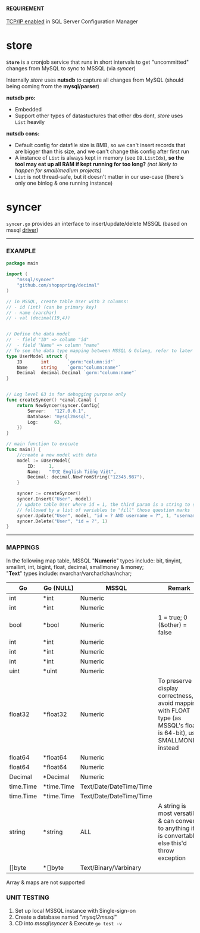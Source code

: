 #### REQUIREMENT
[TCP/IP enabled](http://www.manifold.net/doc/mfd9/enable_tcp_ip_for_sql_server.htm) in SQL Server Configuration Manager

# store

**`Store`** is a cronjob service that runs in short intervals to get "uncommitted" changes from MySQL to sync to MSSQL (via _syncer_)

Internally _store_ uses **nutsdb** to capture all changes from MySQL (should being coming from the __mysql/parser__)

**nutsdb pro:**
- Embedded
- Support other types of datastuctures that other dbs dont, _store_ uses `List` heavily

**nutsdb cons:**
- Default config for datafile size is 8MB, so we can't insert records that are bigger than this size, and we can't change this config after first run
- A instance of `List` is always kept in memory (see `DB.ListIdx`), **so the tool may eat up all RAM if kept running for too long?** _(not likely to happen for small/medium projects)_
- `List` is not thread-safe, but it doesn't matter in our use-case (there's only one binlog & one running instance)

# syncer
`syncer.go` provides an interface to insert/update/delete MSSQL (based on mssql [driver]("https://github.com/denisenkom/go-mssqldb"))

---
### EXAMPLE
```go
package main

import (
	"mssql/syncer"
	"github.com/shopspring/decimal"
)

// In MSSQL, create table User with 3 columns: 
// - id (int) (can be primary key) 
// - name (varchar)
// - val (decimal(19,4))


// Define the data model
//  - field "ID" => column "id"
//  - field "Name" => column "name"
// To see the data type mapping between MSSQL & Golang, refer to later section
type UserModel struct {
	ID       int       `gorm:"column:id"`
	Name     string    `gorm:"column:name"`
	Decimal	 decimal.Decimal `gorm:"column:name"`
}


// Log level 63 is for debugging purpose only
func createSyncer() *canal.Canal {
	return NewSyncer(syncer.Config{
		Server:   "127.0.0.1",
		Database: "mysql2mssql",
		Log:      63,
	})
}

// main function to execute
func main() {
	//create a new model with data
    model := &UserModel{
		ID:     1,
		Name:   "中文 English Tiếng Việt",
		Decimal: decimal.NewFromString("12345.987"),
	}

    syncer := createSyncer()
    syncer.Insert("User", model)
    // update table User where id = 1, the third param is a string to specify "where" condition to append to the prepared query statement (must use question marks)
	// followed by a list of variables to "fill" those question marks
    syncer.Update("User", model, "id = ? AND username = ?", 1, "username to delete")
    syncer.Delete("User", "id = ?", 1)
}
```
---
### MAPPINGS
In the following map table, MSSQL "**Numeric**" types include: bit, tinyint, smallint, int, bigint, float, decimal, smallmoney & money;  
"**Text**" types include: nvarchar/varchar/char/nchar;

|     Go    | Go (NULL)  |             MSSQL            |                    Remark                  |
|-----------|------------|------------------------------|--------------------------------------------|
|    int    |    *int    |            Numeric           |                                        	 |
|    int    |    *int    |            Numeric           |                                        	 |
|    bool   |    *bool   |            Numeric           |       1 = true; 0 (&other) = false     	 |
|    int    |    *int    |            Numeric           |                                        	 |
|    int    |    *int    |            Numeric           |                                        	 |
|    int    |    *int    |            Numeric           |                                       	 |
|    uint   |    *uint   |            Numeric           |                                     	     |
|  float32  |  *float32  |            Numeric           | To preserve display correctness, avoid mapping with FLOAT type (as MSSQL's float is 64-bit), use SMALLMONEY instead  |
|  float64  |  *float64  |            Numeric           |                                            |
|  float64  |  *float64  |            Numeric           |                                            |
|  Decimal  |  *Decimal  |            Numeric           |                                            |
| time.Time | *time.Time |    Text/Date/DateTime/Time   |                                            |
| time.Time | *time.Time |    Text/Date/DateTime/Time   |                                            |
|   string  |   *string  |             ALL              | A string is most versatile & can convert to anything if it is convertable, else this'd throw exception |
|   []byte  |   *[]byte  |     Text/Binary/Varbinary    |                                            |

Array & maps are not supported

### UNIT TESTING
1. Set up local MSSQL instance with Single-sign-on
3. Create a database named "_mysql2mssql_"
4. CD into _mssql\syncer_ & Execute `go test -v`
